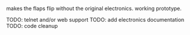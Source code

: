 makes the flaps flip without the original electronics. working prototype.

TODO: telnet and/or web support
TODO: add electronics documentation
TODO: code cleanup

